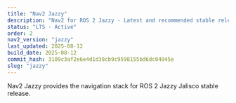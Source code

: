 ```yaml
---
title: "Nav2 Jazzy"
description: "Nav2 for ROS 2 Jazzy - Latest and recommended stable release"
status: "LTS - Active"
order: 2
nav2_version: "jazzy"
last_updated: 2025-08-12
build_date: 2025-08-12
commit_hash: 3109c3af2e6e4d1d38cb9c9598155bd6dc04945e
slug: "jazzy"
---
```


Nav2 Jazzy provides the navigation stack for ROS 2 Jazzy Jalisco stable release.